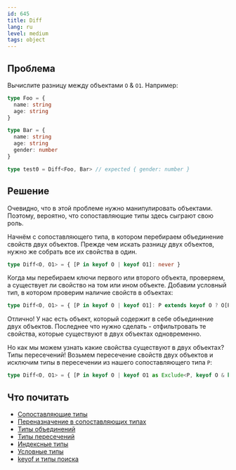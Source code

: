 ```yaml
---
id: 645
title: Diff
lang: ru
level: medium
tags: object
---
```


## Проблема

Вычислите разницу между объектами `O` & `O1`.
Например:

```typescript
type Foo = {
  name: string
  age: string
}

type Bar = {
  name: string
  age: string
  gender: number
}

type test0 = Diff<Foo, Bar> // expected { gender: number }
```

## Решение

Очевидно, что в этой проблеме нужно манипулировать объектами.
Поэтому, вероятно, что сопоставляющие типы здесь сыграют свою роль.

Начнём с сопоставляющего типа, в котором перебираем объединение свойств двух объектов.
Прежде чем искать разницу двух объектов, нужно же собрать все их свойства в один.

```typescript
type Diff<O, O1> = { [P in keyof O | keyof O1]: never }
```

Когда мы перебираем ключи первого или второго объекта, проверяем, а существует ли свойство на том или ином объекте.
Добавим условный тип, в котором проверим наличие свойств в объектах:

```typescript
type Diff<O, O1> = { [P in keyof O | keyof O1]: P extends keyof O ? O[P] : P extends keyof O1 ? O1[P] : never }
```

Отлично!
У нас есть объект, который содержит в себе объединение двух объектов.
Последнее что нужно сделать - отфильтровать те свойства, которые существуют в двух объектах одновременно.

Но как мы можем узнать какие свойства существуют в двух объектах?
Типы пересечений!
Возьмем пересечение свойств двух объектов и исключим типы в пересечении из нашего сопоставляющего типа `P`:

```typescript
type Diff<O, O1> = { [P in keyof O | keyof O1 as Exclude<P, keyof O & keyof O1>]: P extends keyof O ? O[P] : P extends keyof O1 ? O1[P] : never }
```

## Что почитать

- [Сопоставляющие типы](https://www.typescriptlang.org/docs/handbook/advanced-types.html#mapped-types)
- [Переназначение в сопоставляющих типах](https://www.typescriptlang.org/docs/handbook/release-notes/typescript-4-1.html#key-remapping-in-mapped-types)
- [Типы объединений](https://www.typescriptlang.org/docs/handbook/unions-and-intersections.html#union-types)
- [Типы пересечений](https://www.typescriptlang.org/docs/handbook/unions-and-intersections.html#intersection-types)
- [Индексные типы](https://www.typescriptlang.org/docs/handbook/advanced-types.html#index-types)
- [Условные типы](https://www.typescriptlang.org/docs/handbook/2/conditional-types.html)
- [keyof и типы поиска](https://www.typescriptlang.org/docs/handbook/release-notes/typescript-2-1.html#keyof-and-lookup-types)
